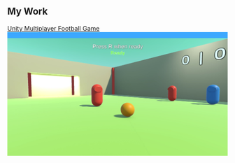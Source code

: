 [# JoonaV556.github.io]: #
## My Work

[Unity Multiplayer Football Game](https://joonav556.github.io//multiplayer-football//)
![Football!](/images/football.jpg "Football")